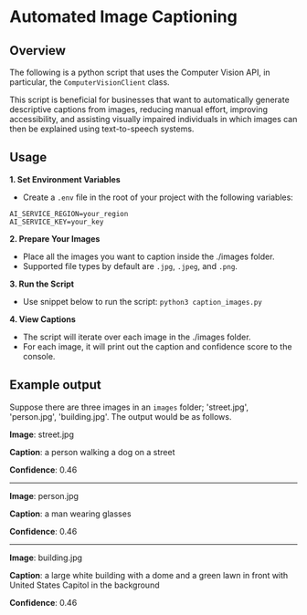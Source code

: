 # Automated Image Captioning

## Overview

The following is a python script that uses the Computer Vision API, in particular, the `ComputerVisionClient` class.

This script is beneficial for businesses that want to automatically generate descriptive captions from images, reducing manual effort, improving accessibility, and assisting visually impaired individuals in which images can then be explained using text-to-speech systems.

## Usage

**1. Set Environment Variables**

* Create a `.env` file in the root of your project with the following variables:
```
AI_SERVICE_REGION=your_region
AI_SERVICE_KEY=your_key
```

**2. Prepare Your Images**

* Place all the images you want to caption inside the ./images folder.
* Supported file types by default are `.jpg`, `.jpeg`, and `.png`.

**3. Run the Script**

* Use snippet below to run the script:
  `python3 caption_images.py`

**4. View Captions**

* The script will iterate over each image in the ./images folder.
* For each image, it will print out the caption and confidence score to the console.

## Example output

Suppose there are three images in an `images` folder; 'street.jpg', 'person.jpg', 'building.jpg'. The output would be as follows.

**Image**: street.jpg

**Caption**: a person walking a dog on a street

**Confidence**: 0.46

---

**Image**: person.jpg

**Caption**: a man wearing glasses

**Confidence**: 0.46

---

**Image**: building.jpg

**Caption**: a large white building with a dome and a green lawn in front with United States Capitol in the background

**Confidence**: 0.46
